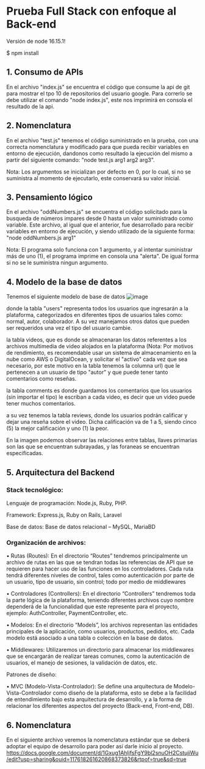 # Prueba Full Stack con enfoque al Back-end
 
Versión de node 16.15.1!

$ npm install

## 1. Consumo de APIs

   En el archivo "index.js" se encuentra el código que consume la api de git para mostrar el tpo 10 de repositorios del usuario google. Para correrlo se debe utilizar el comando "node index.js", este nos imprimirá en consola el resultado de la api.
   
## 2. Nomenclatura

   En el archivo "test.js" tenemos el código suministrado en la prueba, con una correcta nomenclatura y modificado para que pueda recibir variables en entorno de ejecución, dandonos como resultado la ejecución del mismo a partir del siguiente comando: "node test.js arg1 arg2 arg3".
    
   Nota: Los argumentos se inicializan por defecto en 0, por lo cual, si no se suministra al momento de ejecutarlo, este conservará su valor inicial.
    
 
 
## 3. Pensamiento lógico

   En el archivo "oddNumbers.js" se encuentra el código solicitado para la busqueda de números impares desde 0 hasta un valor suministrado como variable. Este archivo, al igual que el anterior, fue desarrollado para recibir variables en entorno de ejecución, y siendo utilizado de la siguiente forma: "node oddNumbers.js arg1"
   
   Nota: El programa solo funciona con 1 argumento, y al intentar suministrar más de uno (1), el programa imprime en consola una "alerta". De igual forma si no se le suministra ningun argumento.

## 4. Modelo de la base de datos

   Tenemos el siguiente modelo de base de datos
   ![image](https://github.com/DresD1/prueba_backend/assets/106494734/8dcb0e67-13eb-4aff-8ae9-7a843b180a28)
   
   donde la tabla "users" representa todos los usuarios que ingresarán a la plataforma, categorizados en diferentes tipos de usuarios tales como: normal, autor, colaborador. A su vez manejamos otros datos que pueden ser requeridos una vez el tipo del usuario cambie.
   
   la tabla videos, que es donde se almacenaran los datos referentes a los archivos multimedia de video alojados en la plataforma (Nota: Por motivos de rendimiento, es recomendable usar un sistema de almacenamiento en la nube como AWS o DigitalOcean, y solicitar el "activo" cada vez que sea necesario, por este motivo en la tabla tenemos la columna url) que le pertenecen a un usuario de tipo "autor" y que puede tener tanto comentarios como reseñas.
   
   la tabla comments es donde guardamos los comentarios que los usuarios (sin importar el tipo) le escriban a cada video, es decir que un video puede tener muchos comentarios.
   
   a su vez tenemos la tabla reviews, donde los usuarios podrán calificar y dejar una reseña sobre el video. Dicha calificación va de 1 a 5, siendo cinco (5) la mejor calificación y uno (1) la peor.
   
   En la imagen podemos observar las relaciones entre tablas, llaves primarias son las que se encuentran subrayadas, y las foraneas se encuentran especificadas.
   
   
## 5. Arquitectura del Backend

 ### Stack tecnológico:
  
   Lenguaje de programación: Node.js, Ruby, PHP.

   Framework: Express.js, Ruby on Rails, Laravel

   Base de datos: Base de datos relacional – MySQL, MariaBD
     



 ### Organización de archivos:
   
   •	Rutas (Routes): En el directorio “Routes” tendremos principalmente un archivo de rutas en las que se tendran todas las referencias de API que se requieren para hacer uso de las funciones en los controladores. Cada ruta tendrá diferentes niveles de control, tales como autenticación por parte de un usuario, tipo de usuario, sin control; todo por medio de middlewares
   
   •	Controladores (Controllers): En el directorio “Controllers” tendremos toda la parte lógica de la plataforma, teniendo diferentes archivos cuyo nombre dependerá de la funcionalidad que este represente para el proyecto, ejemplo: AuthController, PaymentController, etc.
   
   •	Modelos: En el directorio “Models”, los archivos representan las entidades principales de la aplicación, como usuarios, productos, pedidos, etc. Cada modelo está asociado a una tabla o colección en la base de datos.
  
  •	Middlewares: Utilizaremos un directorio para almacenar los middlewares que se encargarán de realizar tareas comunes, como la autenticación de usuarios, el manejo de sesiones, la validación de datos, etc.

   Patrones de diseño:
   
   •	MVC (Modelo-Vista-Controlador): Se define una arquitectura de Modelo-Vista-Controlador como diseño de la plataforma, esto se debe a la facilidad de entendimiento bajo esta arquitectura de desarrollo, y a la forma de relacionar los diferentes aspectos del proyecto (Back-end, Front-end, DB).
   
   
   
## 6. Nomenclatura

En el siguiente archivo veremos la nomenclatura estándar que se deberá adoptar el equipo de desarrollo para poder así darle inicio al proyecto.
   https://docs.google.com/document/d/1Gxug1AhljfsFgY9bl2snuOH2CstujiWu/edit?usp=sharing&ouid=117618261620868373826&rtpof=true&sd=true


